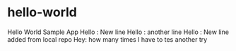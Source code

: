 # hello-world
Hello World Sample App
Hello : New line
Hello : another line
Hello : New line added from local repo
Hey: how many times I have to tes
another try
